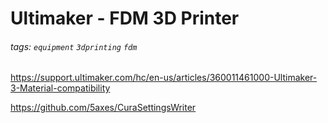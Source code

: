 # Ultimaker - FDM 3D Printer

###### tags: `equipment` `3dprinting` `fdm`

https://support.ultimaker.com/hc/en-us/articles/360011461000-Ultimaker-3-Material-compatibility


https://github.com/5axes/CuraSettingsWriter